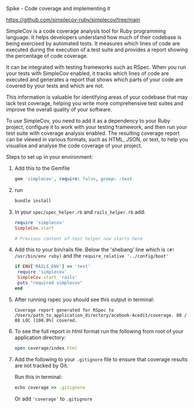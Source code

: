Spike - Code coverage and implementing it 

https://github.com/simplecov-ruby/simplecov/tree/main

SimpleCov is a code coverage analysis tool for Ruby programming language. It helps developers understand how much of their codebase is being exercised by automated tests. It measures which lines of code are executed during the execution of a test suite and provides a report showing the percentage of code coverage.

It can be integrated with testing frameworks such as RSpec. When you run your tests with SimpleCov enabled, it tracks which lines of code are executed and generates a report that shows which parts of your code are covered by your tests and which are not.

This information is valuable for identifying areas of your codebase that may lack test coverage, helping you write more comprehensive test suites and improve the overall quality of your software.

To use SimpleCov, you need to add it as a dependency to your Ruby project, configure it to work with your testing framework, and then run your test suite with coverage analysis enabled. The resulting coverage report can be viewed in various formats, such as HTML, JSON, or text, to help you visualise and analyse the code coverage of your project.

Steps to set up in your environment:

1. Add this to the Gemfile 
    
    ```ruby
    gem 'simplecov', require: false, group: :test
    ```

2. run 
    ```ruby
    bundle install
    ```
    

3. In your `spec/spec_helper.rb` and `rails_helper.rb` add:

    ```ruby
    require 'simplecov'
    SimpleCov.start

    # Previous content of test helper now starts here
    ```

4. Add this to your bin/rails file. Below the 'shebang' line which is `(#! /usr/bin/env ruby)` and the `require_relative '../config/boot'`

     ```ruby
    if ENV['RAILS_ENV'] == 'test'
      require 'simplecov'
      SimpleCov.start 'rails'
      puts "required simplecov"
    end
    ```

5. After running rspec you should see this output in terminal:

    `Coverage report generated for RSpec to /Users/path_to_application_directory/acebook-Acedit/coverage. 88 / 88 LOC (100.0%) covered.`

6. To see the full report in html format run the following from root of your application directory:

    ```ruby
    open coverage/index.html
    ```
    
7. Add the following to your `.gitignore` file to ensure that coverage results are not tracked by Git. 

    Run this in terminal:

    ```ruby
    echo coverage >> .gitignore
    ```


    Or add `'coverage'` to `.gitignore`

